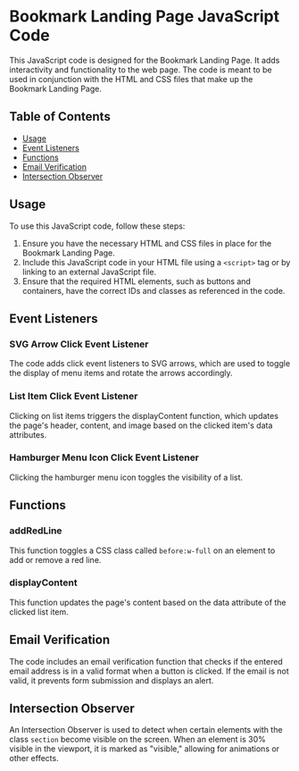 

# Bookmark Landing Page JavaScript Code

This JavaScript code is designed for the Bookmark Landing Page. It adds interactivity and functionality to the web page. The code is meant to be used in conjunction with the HTML and CSS files that make up the Bookmark Landing Page.

## Table of Contents
- [Usage](#usage)
- [Event Listeners](#event-listeners)
- [Functions](#functions)
- [Email Verification](#email-verification)
- [Intersection Observer](#intersection-observer)

## Usage

To use this JavaScript code, follow these steps:

1. Ensure you have the necessary HTML and CSS files in place for the Bookmark Landing Page.
2. Include this JavaScript code in your HTML file using a `<script>` tag or by linking to an external JavaScript file.
3. Ensure that the required HTML elements, such as buttons and containers, have the correct IDs and classes as referenced in the code.

## Event Listeners

### SVG Arrow Click Event Listener
The code adds click event listeners to SVG arrows, which are used to toggle the display of menu items and rotate the arrows accordingly.

### List Item Click Event Listener
Clicking on list items triggers the displayContent function, which updates the page's header, content, and image based on the clicked item's data attributes.

### Hamburger Menu Icon Click Event Listener
Clicking the hamburger menu icon toggles the visibility of a list.

## Functions

### addRedLine
This function toggles a CSS class called `before:w-full` on an element to add or remove a red line.

### displayContent
This function updates the page's content based on the data attribute of the clicked list item.

## Email Verification

The code includes an email verification function that checks if the entered email address is in a valid format when a button is clicked. If the email is not valid, it prevents form submission and displays an alert.

## Intersection Observer

An Intersection Observer is used to detect when certain elements with the class `section` become visible on the screen. When an element is 30% visible in the viewport, it is marked as "visible," allowing for animations or other effects.

